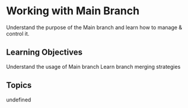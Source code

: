 # Working with Main Branch

Understand the purpose of the Main branch and learn how to manage & control it.

## Learning Objectives
Understand the usage of Main branch
Learn branch merging strategies

## Topics
undefined